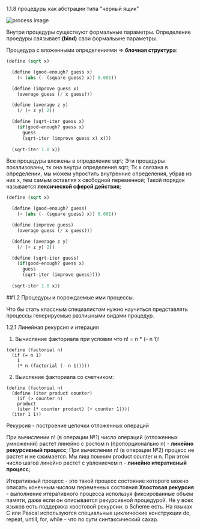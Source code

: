 1.1.8  процедуры как абстрации типа "черный ящик"

![process image](https://assets.flocktory.com/uploads/clients/2125/d02c87eb-8101-461f-88af-f5c0de458955_process.jpg)

Внутри процедуры существуют формальные параметры.
Определение проедуры связывает **(bind)** свои формальыне параметры.

Процедура с вложенными определениями => **блочная структура**:

```lisp
(define (sqrt x)

  (define (good-enough? guess x)
    (< (abs (- (square guess) x)) 0.001))

  (define (improve guess x)
    (average guess (/ x guess)))

  (define (average z y)
    (/ (+ z y) 2))

  (define (sqrt-iter guess x)
    (if(good-enough? guess x)
      guess
      (sqrt-iter (improve guess x) x)))
      
  (sqrt-iter 1.0 x))
```

Все процедуры вложены в определение sqrt;
Эти процедуры локализованы, тк она внутри определения sqrt;
Тк x связана в определении, мы можем упростить внутренние определения, убрав из них x,
тем самым оставляя x свободной переменной; Такой порядок называется **лексической сферой действия**;

```lisp
(define (sqrt x)

  (define (good-enough? guess)
    (< (abs (- (square guess) x)) 0.001))

  (define (improve guess)
    (average guess (/ x guess)))

  (define (average z y)
    (/ (+ z y) 2))

  (define (sqrt-iter guess)
    (if(good-enough? guess x)
      guess
      (sqrt-iter (improve guess))))
      
  (sqrt-iter 1.0 x))
```
##1.2 Процедуры и порождаемые ими процессы.

Что бы стать классным специалистом нужно научиться представлять процессы генерируемые разлиыными видами процедур.

1.2.1 Линейная рекурсия и итерация

1) Вычисление факториала при условии что n! = n * (- n 1)!
```
(define (factorial n)
  (if (= n 1)
    1
    (* n (factorial (- n 1)))))
```

2) Выисление факториала со счетчиком:
```
(define (factorial n)
  (define (iter product counter)
    (if (> counter n)
    product
    (iter (* counter product) (+ counter 1))))
  (iter 1 1))
```

Рекурсия - построение цепочки отложенных операций

При вычислении n! (в операции №1) число операций (отложенных умножений) растет линейно с ростом n (пропорционально n) - **линейно рекурсивный процесс**;
При вычислении n! (в операции №2) процесс не растет и не сжимается. Мы лиш помним product counter и n. При этом число шагов линейно растет с увлениечем n - **линейно итеративный процесс**;

Итеративный процесс - это такой процесс состояние которого можно описать конечным числом переменных состояния
**Хвостовая рекурсия** - выполнение итеративного процесса используя фиксированные объем памяти, даже если он описывается рекурсивной процедурой.  Не у всех языков есть поддержка хвостовой рекурсии. в Scheme есть.
На языках C или Pascal используются специальные циклические конструкции do, repeat, untill, for, while - что по сути синтаксический сахар.

